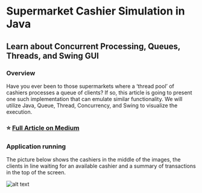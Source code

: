 # Supermarket Cashier Simulation in Java
## Learn about Concurrent Processing, Queues, Threads, and Swing GUI

### Overview
Have you ever been to those supermarkets where a ‘thread pool’ of cashiers processes a queue of clients? If so, this article is going to present one such implementation that can emulate similar functionality. We will utilize Java, Queue, Thread, Concurrency, and Swing to visualize the execution.

### ⭐ [Full Article on Medium](https://medium.com/javarevisited/supermarket-cashier-simulation-in-java-adf9af7b65ff)

### Application running
The picture below shows the cashiers in the middle of the images, the clients in line waiting for an available cashier and a summary of transactions in the top of the screen.

![alt text](https://github.com/wagnerjfr/market-cashier-simulator/blob/master/img/figure.png)
